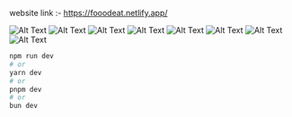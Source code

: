 website link :- https://fooodeat.netlify.app/

![Alt Text](https://res.cloudinary.com/ddw1upvx3/image/upload/v1703324442/Screenshot_2023-12-22_211513_zk70sr.png)
![Alt Text](https://res.cloudinary.com/ddw1upvx3/image/upload/v1703324445/Screenshot_2023-12-22_211539_ksrepu.png)
![Alt Text](https://res.cloudinary.com/ddw1upvx3/image/upload/v1703324442/Screenshot_2023-12-22_212022_cyduki.png)
![Alt Text](https://res.cloudinary.com/ddw1upvx3/image/upload/v1703324483/Screenshot_2023-12-22_211711_m55q8v.png)
![Alt Text](https://res.cloudinary.com/ddw1upvx3/image/upload/v1703325834/Screenshot_2023-12-23_153329_fzpwlg.png)
![Alt Text](https://res.cloudinary.com/ddw1upvx3/image/upload/v1703324479/Screenshot_2023-12-22_173017_fzxyl7.png)
![Alt Text](https://res.cloudinary.com/ddw1upvx3/image/upload/v1703324442/Screenshot_2023-12-22_212432_nnig1v.png)
![Alt Text](https://res.cloudinary.com/ddw1upvx3/image/upload/v1703324483/Screenshot_2023-12-22_212546_roxlzo.png)


```bash
npm run dev
# or
yarn dev
# or
pnpm dev
# or
bun dev
```


